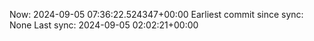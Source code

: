Now: 2024-09-05 07:36:22.524347+00:00 Earliest commit since sync: None Last sync: 2024-09-05 02:02:21+00:00
